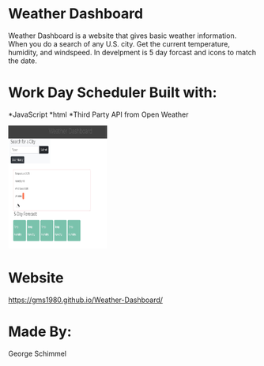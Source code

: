# Weather Dashboard

Weather Dashboard is a website that gives basic weather information.  When you do a search of any
U.S. city.  Get the current temperature, humidity, and windspeed. In develpment is 5 day forcast and icons 
to match the date. 


# Work Day Scheduler Built with:
*JavaScript 
*html 
*Third Party API from Open Weather

<img src="assets/IMG/Weather API.jpeg" width="200" height="250">

# Website
 https://gms1980.github.io/Weather-Dashboard/



# Made By:
George Schimmel
